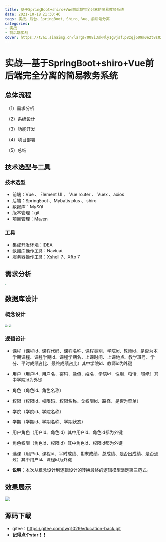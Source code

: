 ```yaml
---
title: 基于SpringBoot+shiro+Vue前后端完全分离的简易教务系统
date: 2021-10-18 21:30:46
tags: 实战、后台、SpringBoot、Shiro、Vue、前后端分离
categories: 
- 实战
- 前后端实战
cover: https://tva1.sinaimg.cn/large/008i3skNly1gvjsf3p8zqj609m0e2t8s02.jpg
---
```


# 实战—基于SpringBoot+shiro+Vue前后端完全分离的简易教务系统

## 总体流程

​       （1）需求分析

​       （2）系统设计

​       （3）功能开发

​       （4）项目部署

​       （5）总结

## 技术选型与工具

### 技术选型

- 前端：Vue 、 Element UI 、 Vue router 、 Vuex 、axios
- 后端：SpringBoot 、Mybatis plus 、 shiro
- 数据库：MySQL
- 版本管理：git
- 项目管理：Maven

### 工具

- 集成开发环境：IDEA
- 数据库操作工具：Navicat
- 服务器操作工具：Xshell 7、Xftp 7

## 需求分析

<img src="https://tva1.sinaimg.cn/large/008i3skNly1gvaadxp44dj61z30u0jwp02.jpg" style="zoom: 25%;" />

 ## 数据库设计

### 概念设计

<img src="https://tva1.sinaimg.cn/large/008i3skNly1gvaaf42d4aj60xg0mvt9k02.jpg" style="zoom: 50%;" />

<img src="https://tva1.sinaimg.cn/large/008i3skNly1gvaag3kk33j60u00ubdhe02.jpg" style="zoom: 50%;" />

### 逻辑设计

- 课程（课程id、课程代码、课程名称、课程类别、学院id、教师id、是否为本学期课程、课程学期id、课程学期名、上课时间、上课地点、教学班号、学分、平时成绩占比、最终成绩占比）其中学院id、教师id为外键

- 用户（用户id、用户名、密码、盐值、姓名、学院id、性别、电话、班级）其中学院id为外键

- 角色（角色id、角色名称）

- 权限（权限id、权限码、权限名称、父权限id、路径、是否为菜单）

- 学院（学院id、学院名称）

- 学期（学期id、学期名称、学期状态）

- 用户角色（用户id、角色id）其中用户id、角色id都为外键

- 角色权限（角色id、权限id）其中角色id、权限id都为外键

- 选课（用户id、课程id、平时成绩、期末成绩、总成绩、是否出成绩、是否通过）其中用户id、课程id为外键

- **说明**：本次从概念设计到逻辑设计的转换最终的逻辑模型满足第三范式。


## 效果展示

  ![](https://tva1.sinaimg.cn/large/008i3skNly1gvjsi6aztaj61qu0u0aco02.jpg)


## 源码下载

- gitee：https://gitee.com/lwq1029/education-back.git
- **记得点个star！！**